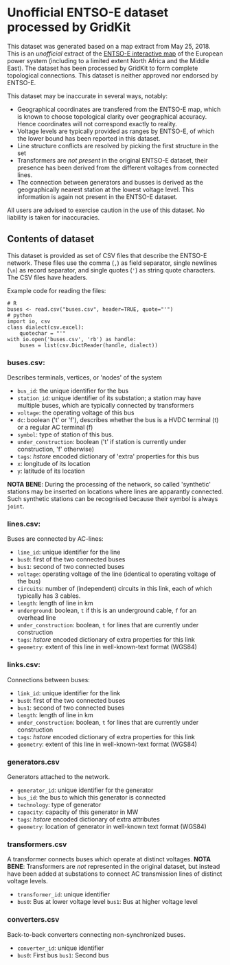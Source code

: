 # Unofficial ENTSO-E dataset processed by GridKit

This dataset was generated based on a map extract from May 25, 2018.
This is an _unofficial_ extract of the
[ENTSO-E interactive map](https://www.entsoe.eu/data/map/)
of the European power system (including to a limited extent North
Africa and the Middle East). The dataset has been processed by GridKit
to form complete topological connections.  This dataset is neither
approved nor endorsed by ENTSO-E.

This dataset may be inaccurate in several ways, notably:

+ Geographical coordinates are transfered from the ENTSO-E map, which
  is known to choose topological clarity over geographical
  accuracy. Hence coordinates will not correspond exactly to reality.
+ Voltage levels are typically provided as ranges by ENTSO-E, of which
  the lower bound has been reported in this dataset.
+ Line structure conflicts are resolved by picking the first structure
  in the set
+ Transformers are _not present_ in the original ENTSO-E dataset,
  their presence has been derived from the different voltages from
  connected lines.
+ The connection between generators and busses is derived as the
  geographically nearest station at the lowest voltage level. This
  information is again not present in the ENTSO-E dataset.

All users are advised to exercise caution in the use of this
dataset. No liability is taken for inaccuracies.


## Contents of dataset

This dataset is provided as set of CSV files that describe the ENTSO-E
network. These files use the comma (`,`) as field separator, single
newlines (`\n`) as record separator, and single quotes (`'`) as string
quote characters. The CSV files have headers.

Example code for reading the files:

    # R
    buses <- read.csv("buses.csv", header=TRUE, quote="'")
    # python
    import io, csv
    class dialect(csv.excel):
        quotechar = "'"
    with io.open('buses.csv', 'rb') as handle:
        buses = list(csv.DictReader(handle, dialect))

### buses.csv:

Describes terminals, vertices, or 'nodes' of the system

+ `bus_id`: the unique identifier for the bus
+ `station_id`: unique identifier of its substation; a station may have multiple buses, which are typically connected by transformers
+ `voltage`: the operating voltage of this bus
+ `dc`: boolean ('t' or 'f'), describes whether the bus is a HVDC
  terminal (t) or a regular AC terminal (f)
+ `symbol`: type of station of this bus.
+ `under_construction`: boolean ('t' if station is currently under construction,
  'f' otherwise)
+ `tags`: _hstore_ encoded dictionary of 'extra' properties for this bus
+ `x`: longitude of its location
+ `y`: latitude of its location

**NOTA BENE**: During the processing of the network, so called
'synthetic' stations may be inserted on locations where lines are
apparantly connected. Such synthetic stations can be recognised
because their symbol is always `joint`.

### lines.csv:

Buses are connected by AC-lines:

+ `line_id`: unique identifier for the line
+ `bus0`: first of the two connected buses
+ `bus1`: second of two connected buses
+ `voltage`: operating voltage of the line (identical to operating voltage of
  the bus)
+ `circuits`: number of (independent) circuits in this link, each of which
  typically has 3 cables.
+ `length`: length of line in km
+ `underground`: boolean, `t` if this is an underground cable, `f` for
  an overhead line
+ `under_construction`: boolean, `t` for lines that are currently
  under construction
+ `tags`: _hstore_ encoded dictionary of extra properties for this link
+ `geometry`: extent of this line in well-known-text format (WGS84)

### links.csv:

Connections between buses:

+ `link_id`: unique identifier for the link
+ `bus0`: first of the two connected buses
+ `bus1`: second of two connected buses
+ `length`: length of line in km
+ `under_construction`: boolean, `t` for lines that are currently
  under construction
+ `tags`: _hstore_ encoded dictionary of extra properties for this link
+ `geometry`: extent of this line in well-known-text format (WGS84)

### generators.csv

Generators attached to the network.

+ `generator_id`: unique identifier for the generator
+ `bus_id`: the bus to which this generator is connected
+ `technology`: type of generator
+ `capacity`: capacity of this generator in MW
+ `tags`: _hstore_ encoded dictionary of extra attributes
+ `geometry`: location of generator in well-known text format (WGS84)

### transformers.csv

A transformer connects buses which operate at distinct voltages. **NOTA BENE**:
Transformers are _not_ represented in the original dataset, but instead have
been added at substations to connect AC transmission lines of distinct voltage
levels.

+ `transformer_id`: unique identifier
+ `bus0`: Bus at lower voltage level
  `bus1`: Bus at higher voltage level

### converters.csv

Back-to-back converters connecting non-synchronized buses.

+ `converter_id`: unique identifier
+ `bus0`: First bus
  `bus1`: Second bus
